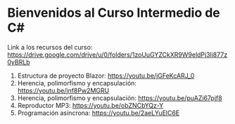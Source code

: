 # Bienvenidos al Curso Intermedio de C#

Link a los recursos del curso: https://drive.google.com/drive/u/0/folders/1zoUuGYZCkXR9W9eldPj3lj877z0yBRLb

1. Estructura de proyecto Blazor:
https://youtu.be/jGFeKcARJ_0
2. Herencia, polimorfismo y encapsulación:
https://youtu.be/jnf8Pw2MGRU
3. Herencia, polimorfismo y encapsulación:
https://youtu.be/puAZi67pjf8
4. Reproductor MP3:
https://youtu.be/obZNCbYQz-Y
5. Programación asíncrona:
https://youtu.be/2aeLYuElC6E
